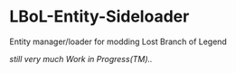 # LBoL-Entity-Sideloader
Entity manager/loader for modding Lost Branch of Legend


*still very much Work in Progress(TM)..*
